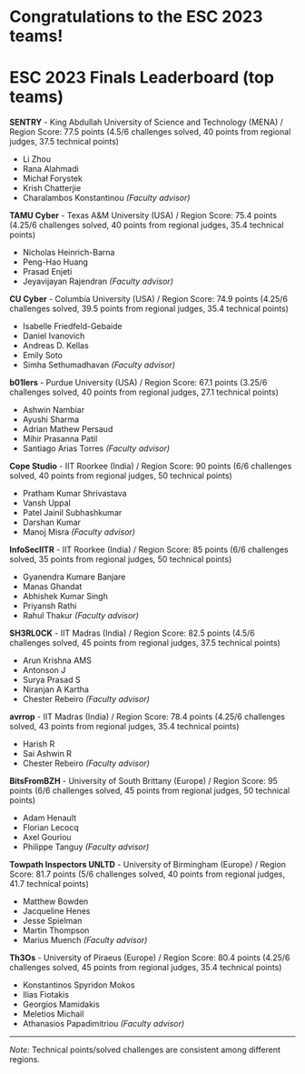 # Congratulations to the ESC 2023 teams!

# ESC 2023 Finals Leaderboard (top teams)

__SENTRY__ - King Abdullah University of Science and Technology (MENA) / Region Score: 77.5 points (4.5/6 challenges solved, 40 points from regional judges, 37.5 technical points)
  * Li Zhou
  * Rana Alahmadi
  * Michał Forystek
  * Krish Chatterjie
  * Charalambos Konstantinou _(Faculty advisor)_

__TAMU Cyber__ - Texas A&M University (USA) / Region Score: 75.4 points (4.25/6 challenges solved, 40 points from regional judges, 35.4 technical points)
  * Nicholas Heinrich-Barna
  * Peng-Hao Huang
  * Prasad Enjeti
  * Jeyavijayan Rajendran _(Faculty advisor)_

__CU Cyber__ - Columbia University (USA) / Region Score: 74.9 points (4.25/6 challenges solved, 39.5 points from regional judges, 35.4 technical points)
  * Isabelle Friedfeld-Gebaide
  * Daniel Ivanovich
  * Andreas D. Kellas
  * Emily Soto
  * Simha Sethumadhavan _(Faculty advisor)_

__b01lers__ - Purdue University (USA) / Region Score: 67.1 points (3.25/6 challenges solved, 40 points from regional judges, 27.1 technical points)
  * Ashwin Nambiar
  * Ayushi Sharma
  * Adrian Mathew Persaud
  * Mihir Prasanna Patil
  * Santiago Arias Torres _(Faculty advisor)_

__Cope Studio__ - IIT Roorkee (India) / Region Score: 90 points (6/6 challenges solved, 40 points from regional judges, 50 technical points)
  * Pratham Kumar Shrivastava
  * Vansh Uppal
  * Patel Jainil Subhashkumar
  * Darshan Kumar
  * Manoj Misra _(Faculty advisor)_
    
__InfoSecIITR__ - IIT Roorkee (India) / Region Score: 85 points (6/6 challenges solved, 35 points from regional judges, 50 technical points)
  * Gyanendra Kumare Banjare
  * Manas Ghandat
  * Abhishek Kumar Singh
  * Priyansh Rathi
  * Rahul Thakur _(Faculty advisor)_

__SH3RL0CK__ - IIT Madras (India) / Region Score: 82.5 points (4.5/6 challenges solved, 45 points from regional judges, 37.5 technical points)
  * Arun Krishna AMS
  * Antonson J 
  * Surya Prasad S
  * Niranjan A Kartha
  * Chester Rebeiro _(Faculty advisor)_

__avrrop__ - IIT Madras (India) / Region Score: 78.4 points (4.25/6 challenges solved, 43 points from regional judges, 35.4 technical points)
  * Harish R
  * Sai Ashwin R
  * Chester Rebeiro _(Faculty advisor)_

__BitsFromBZH__ - University of South Brittany (Europe) / Region Score: 95 points (6/6 challenges solved, 45 points from regional judges, 50 technical points)
  * Adam Henault
  * Florian Lecocq
  * Axel Gouriou
  * Philippe Tanguy _(Faculty advisor)_


__Towpath Inspectors UNLTD__ - University of Birmingham (Europe) / Region Score: 81.7 points (5/6 challenges solved, 40 points from regional judges, 41.7 technical points)
  * Matthew Bowden
  * Jacqueline Henes
  * Jesse Spielman
  * Martin Thompson
  * Marius Muench _(Faculty advisor)_
     
__Th3Os__ - University of Piraeus (Europe) / Region Score: 80.4 points (4.25/6 challenges solved, 45 points from regional judges, 35.4 technical points)
  * Konstantinos Spyridon Mokos
  * Ilias Fiotakis
  * Georgios Mamidakis
  * Meletios Michail
  * Athanasios Papadimitriou _(Faculty advisor)_

-----------
_Note:_ Technical points/solved challenges are consistent among different regions.
